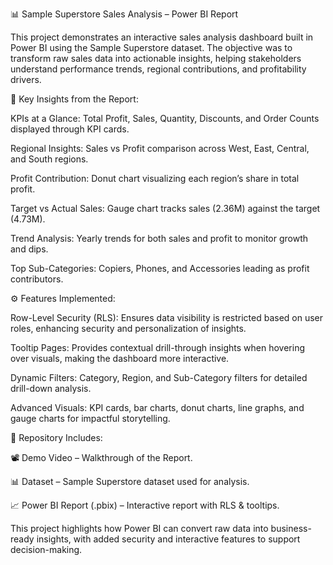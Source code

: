 📊 Sample Superstore Sales Analysis – Power BI Report

This project demonstrates an interactive sales analysis dashboard built in Power BI using the Sample Superstore dataset. The objective was to transform raw sales data into actionable insights, helping stakeholders understand performance trends, regional contributions, and profitability drivers.

🔎 Key Insights from the Report:

KPIs at a Glance: Total Profit, Sales, Quantity, Discounts, and Order Counts displayed through KPI cards.

Regional Insights: Sales vs Profit comparison across West, East, Central, and South regions.

Profit Contribution: Donut chart visualizing each region’s share in total profit.

Target vs Actual Sales: Gauge chart tracks sales (2.36M) against the target (4.73M).

Trend Analysis: Yearly trends for both sales and profit to monitor growth and dips.

Top Sub-Categories: Copiers, Phones, and Accessories leading as profit contributors.

⚙️ Features Implemented:

Row-Level Security (RLS): Ensures data visibility is restricted based on user roles, enhancing security and personalization of insights.

Tooltip Pages: Provides contextual drill-through insights when hovering over visuals, making the dashboard more interactive.

Dynamic Filters: Category, Region, and Sub-Category filters for detailed drill-down analysis.

Advanced Visuals: KPI cards, bar charts, donut charts, line graphs, and gauge charts for impactful storytelling.

📂 Repository Includes:

📽️ Demo Video – Walkthrough of the Report.

📊 Dataset – Sample Superstore dataset used for analysis.

📈 Power BI Report (.pbix) – Interactive report with RLS & tooltips.

This project highlights how Power BI can convert raw data into business-ready insights, with added security and interactive features to support decision-making.
